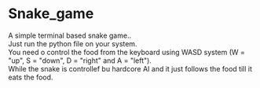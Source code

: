 # Snake_game

A simple terminal based snake game..<br>
Just run the python file on your system.<br>
You need o control the food from the keyboard using WASD system (W = "up", S = "down", D = "right" and A = "left").<br>
While the snake is controllef bu hardcore AI and it just follows the food till it eats the food.
